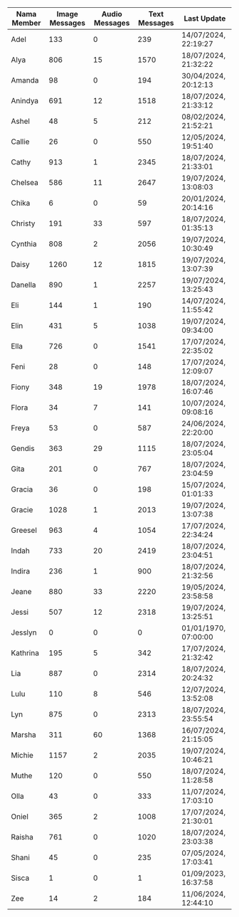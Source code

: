 | Nama Member | Image Messages | Audio Messages | Text Messages | Last Update |
| ------ | -------------- | -------------- | ------------- | ------------ |
| Adel | 133 | 0 | 239 | 14/07/2024, 22:19:27 |
| Alya | 806 | 15 | 1570 | 18/07/2024, 21:32:22 |
| Amanda | 98 | 0 | 194 | 30/04/2024, 20:12:13 |
| Anindya | 691 | 12 | 1518 | 18/07/2024, 21:33:12 |
| Ashel | 48 | 5 | 212 | 08/02/2024, 21:52:21 |
| Callie | 26 | 0 | 550 | 12/05/2024, 19:51:40 |
| Cathy | 913 | 1 | 2345 | 18/07/2024, 21:33:01 |
| Chelsea | 586 | 11 | 2647 | 19/07/2024, 13:08:03 |
| Chika | 6 | 0 | 59 | 20/01/2024, 20:14:16 |
| Christy | 191 | 33 | 597 | 18/07/2024, 01:35:13 |
| Cynthia | 808 | 2 | 2056 | 19/07/2024, 10:30:49 |
| Daisy | 1260 | 12 | 1815 | 19/07/2024, 13:07:39 |
| Danella | 890 | 1 | 2257 | 19/07/2024, 13:25:43 |
| Eli | 144 | 1 | 190 | 14/07/2024, 11:55:42 |
| Elin | 431 | 5 | 1038 | 19/07/2024, 09:34:00 |
| Ella | 726 | 0 | 1541 | 17/07/2024, 22:35:02 |
| Feni | 28 | 0 | 148 | 17/07/2024, 12:09:07 |
| Fiony | 348 | 19 | 1978 | 18/07/2024, 16:07:46 |
| Flora | 34 | 7 | 141 | 10/07/2024, 09:08:16 |
| Freya | 53 | 0 | 587 | 24/06/2024, 22:20:00 |
| Gendis | 363 | 29 | 1115 | 18/07/2024, 23:05:04 |
| Gita | 201 | 0 | 767 | 18/07/2024, 23:04:59 |
| Gracia | 36 | 0 | 198 | 15/07/2024, 01:01:33 |
| Gracie | 1028 | 1 | 2013 | 19/07/2024, 13:07:38 |
| Greesel | 963 | 4 | 1054 | 17/07/2024, 22:34:24 |
| Indah | 733 | 20 | 2419 | 18/07/2024, 23:04:51 |
| Indira | 236 | 1 | 900 | 18/07/2024, 21:32:56 |
| Jeane | 880 | 33 | 2220 | 19/05/2024, 23:58:58 |
| Jessi | 507 | 12 | 2318 | 19/07/2024, 13:25:51 |
| Jesslyn | 0 | 0 | 0 | 01/01/1970, 07:00:00 |
| Kathrina | 195 | 5 | 342 | 17/07/2024, 21:32:42 |
| Lia | 887 | 0 | 2314 | 18/07/2024, 20:24:32 |
| Lulu | 110 | 8 | 546 | 12/07/2024, 13:52:08 |
| Lyn | 875 | 0 | 2313 | 18/07/2024, 23:55:54 |
| Marsha | 311 | 60 | 1368 | 16/07/2024, 21:15:05 |
| Michie | 1157 | 2 | 2035 | 19/07/2024, 10:46:21 |
| Muthe | 120 | 0 | 550 | 18/07/2024, 11:28:58 |
| Olla | 43 | 0 | 333 | 11/07/2024, 17:03:10 |
| Oniel | 365 | 2 | 1008 | 17/07/2024, 21:30:01 |
| Raisha | 761 | 0 | 1020 | 18/07/2024, 23:03:38 |
| Shani | 45 | 0 | 235 | 07/05/2024, 17:03:41 |
| Sisca | 1 | 0 | 1 | 01/09/2023, 16:37:58 |
| Zee | 14 | 2 | 184 | 11/06/2024, 12:44:10 |
